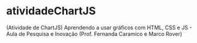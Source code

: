 # atividadeChartJS
(Atividade de ChartJS) Aprendendo a usar gráficos com HTML, CSS e JS - Aula de Pesquisa e Inovação (Prof. Fernanda Caramico e Marco Rover)
